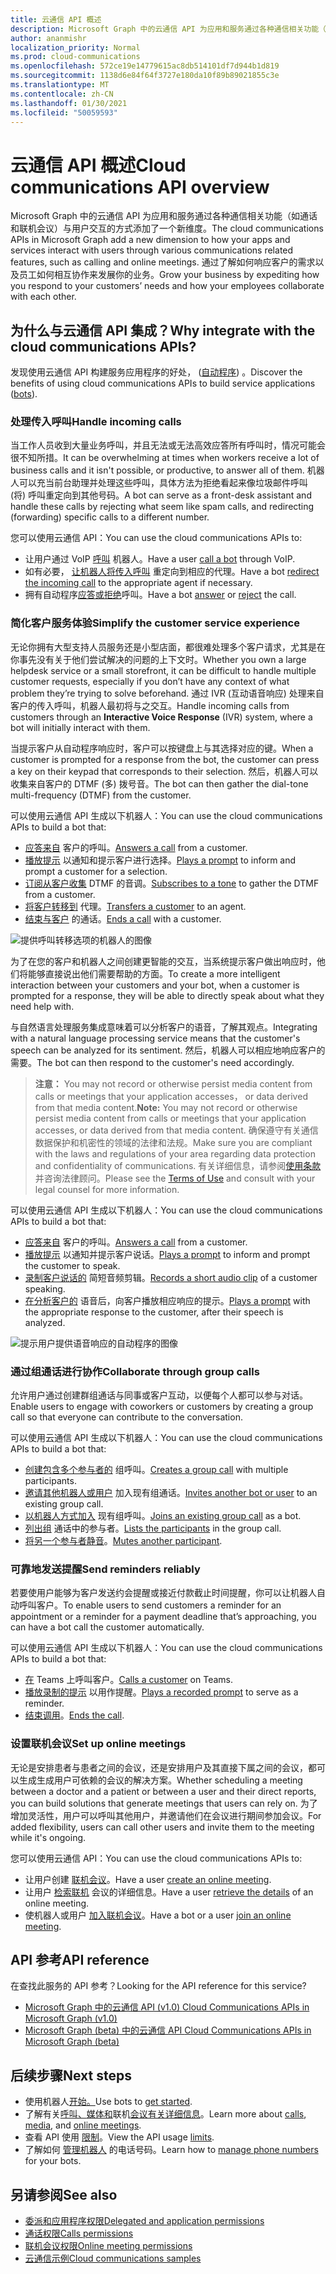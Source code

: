 ```yaml
---
title: 云通信 API 概述
description: Microsoft Graph 中的云通信 API 为应用和服务通过各种通信相关功能（如通话和联机会议）与用户交互的方式添加了一个新维度。
author: ananmishr
localization_priority: Normal
ms.prod: cloud-communications
ms.openlocfilehash: 572ce19e14779615ac8db514101df7d944b1d819
ms.sourcegitcommit: 1138d6e84f64f3727e180da10f89b89021855c3e
ms.translationtype: MT
ms.contentlocale: zh-CN
ms.lasthandoff: 01/30/2021
ms.locfileid: "50059593"
---
```

# <a name="cloud-communications-api-overview"></a><span data-ttu-id="25f1f-103">云通信 API 概述</span><span class="sxs-lookup"><span data-stu-id="25f1f-103">Cloud communications API overview</span></span>
<span data-ttu-id="25f1f-104">Microsoft Graph 中的云通信 API 为应用和服务通过各种通信相关功能（如通话和联机会议）与用户交互的方式添加了一个新维度。</span><span class="sxs-lookup"><span data-stu-id="25f1f-104">The cloud communications APIs in Microsoft Graph add a new dimension to how your apps and services interact with users through various communications related features, such as calling and online meetings.</span></span> <span data-ttu-id="25f1f-105">通过了解如何响应客户的需求以及员工如何相互协作来发展你的业务。</span><span class="sxs-lookup"><span data-stu-id="25f1f-105">Grow your business by expediting how you respond to your customers’ needs and how your employees collaborate with each other.</span></span>

## <a name="why-integrate-with-the-cloud-communications-apis"></a><span data-ttu-id="25f1f-106">为什么与云通信 API 集成？</span><span class="sxs-lookup"><span data-stu-id="25f1f-106">Why integrate with the cloud communications APIs?</span></span>

<span data-ttu-id="25f1f-107">发现使用云通信 API 构建服务应用程序的好处， ([自动程序](https://microsoftgraph.github.io/microsoft-graph-comms-samples/docs/articles/calls/register-calling-bot.html?q=create%20bot)) 。</span><span class="sxs-lookup"><span data-stu-id="25f1f-107">Discover the benefits of using cloud communications APIs to build service applications ([bots](https://microsoftgraph.github.io/microsoft-graph-comms-samples/docs/articles/calls/register-calling-bot.html?q=create%20bot)).</span></span>

### <a name="handle-incoming-calls"></a><span data-ttu-id="25f1f-108">处理传入呼叫</span><span class="sxs-lookup"><span data-stu-id="25f1f-108">Handle incoming calls</span></span>

<span data-ttu-id="25f1f-109">当工作人员收到大量业务呼叫，并且无法或无法高效应答所有呼叫时，情况可能会很不知所措。</span><span class="sxs-lookup"><span data-stu-id="25f1f-109">It can be overwhelming at times when workers receive a lot of business calls and it isn't possible, or productive, to answer all of them.</span></span> <span data-ttu-id="25f1f-110">机器人可以充当前台助理并处理这些呼叫，具体方法为拒绝看起来像垃圾邮件呼叫 (将) 呼叫重定向到其他号码。</span><span class="sxs-lookup"><span data-stu-id="25f1f-110">A bot can serve as a front-desk assistant and handle these calls by rejecting what seem like spam calls, and redirecting (forwarding) specific calls to a different number.</span></span>

<span data-ttu-id="25f1f-111">您可以使用云通信 API：</span><span class="sxs-lookup"><span data-stu-id="25f1f-111">You can use the cloud communications APIs to:</span></span>

- <span data-ttu-id="25f1f-112">让用户通过 VoIP [呼叫](/graph/api/application-post-calls?view=graph-rest-1.0) 机器人。</span><span class="sxs-lookup"><span data-stu-id="25f1f-112">Have a user [call a bot](/graph/api/application-post-calls?view=graph-rest-1.0) through VoIP.</span></span>
- <span data-ttu-id="25f1f-113">如有必要， [让机器人将传入呼叫](/graph/api/call-redirect?view=graph-rest-1.0) 重定向到相应的代理。</span><span class="sxs-lookup"><span data-stu-id="25f1f-113">Have a bot [redirect the incoming call](/graph/api/call-redirect?view=graph-rest-1.0) to the appropriate agent if necessary.</span></span>
- <span data-ttu-id="25f1f-114">拥有自动程序[应答](/graph/api/call-answer?view=graph-rest-1.0)[或拒绝](/graph/api/call-reject?view=graph-rest-1.0)呼叫。</span><span class="sxs-lookup"><span data-stu-id="25f1f-114">Have a bot [answer](/graph/api/call-answer?view=graph-rest-1.0) or [reject](/graph/api/call-reject?view=graph-rest-1.0) the call.</span></span>


### <a name="simplify-the-customer-service-experience"></a><span data-ttu-id="25f1f-115">简化客户服务体验</span><span class="sxs-lookup"><span data-stu-id="25f1f-115">Simplify the customer service experience</span></span>
<span data-ttu-id="25f1f-116">无论你拥有大型支持人员服务还是小型店面，都很难处理多个客户请求，尤其是在你事先没有关于他们尝试解决的问题的上下文时。</span><span class="sxs-lookup"><span data-stu-id="25f1f-116">Whether you own a large helpdesk service or a small storefront, it can be difficult to handle multiple customer requests, especially if you don’t have any context of what problem they’re trying to solve beforehand.</span></span> <span data-ttu-id="25f1f-117">通过 IVR (互动语音响应) 处理来自客户的传入呼叫，机器人最初将与之交互。</span><span class="sxs-lookup"><span data-stu-id="25f1f-117">Handle incoming calls from customers through an **Interactive Voice Response** (IVR) system, where a bot will initially interact with them.</span></span>

<span data-ttu-id="25f1f-118">当提示客户从自动程序响应时，客户可以按键盘上与其选择对应的键。</span><span class="sxs-lookup"><span data-stu-id="25f1f-118">When a customer is prompted for a response from the bot, the customer can press a key on their keypad that corresponds to their selection.</span></span> <span data-ttu-id="25f1f-119">然后，机器人可以收集来自客户的 DTMF (多) 拨号音。</span><span class="sxs-lookup"><span data-stu-id="25f1f-119">The bot can then gather the dial-tone multi-frequency (DTMF) from the customer.</span></span>

<span data-ttu-id="25f1f-120">可以使用云通信 API 生成以下机器人：</span><span class="sxs-lookup"><span data-stu-id="25f1f-120">You can use the cloud communications APIs to build a bot that:</span></span>

- <span data-ttu-id="25f1f-121">[应答来自](/graph/api/call-answer?view=graph-rest-1.0) 客户的呼叫。</span><span class="sxs-lookup"><span data-stu-id="25f1f-121">[Answers a call](/graph/api/call-answer?view=graph-rest-1.0) from a customer.</span></span>
- <span data-ttu-id="25f1f-122">[播放提示](/graph/api/call-playprompt?view=graph-rest-1.0) 以通知和提示客户进行选择。</span><span class="sxs-lookup"><span data-stu-id="25f1f-122">[Plays a prompt](/graph/api/call-playprompt?view=graph-rest-1.0) to inform and prompt a customer for a selection.</span></span>
- <span data-ttu-id="25f1f-123">[订阅从客户收集](/graph/api/call-subscribetotone?view=graph-rest-1.0) DTMF 的音调。</span><span class="sxs-lookup"><span data-stu-id="25f1f-123">[Subscribes to a tone](/graph/api/call-subscribetotone?view=graph-rest-1.0) to gather the DTMF from a customer.</span></span>
- <span data-ttu-id="25f1f-124">[将客户转移到](/graph/api/call-transfer?view=graph-rest-1.0) 代理。</span><span class="sxs-lookup"><span data-stu-id="25f1f-124">[Transfers a customer](/graph/api/call-transfer?view=graph-rest-1.0) to an agent.</span></span>
- <span data-ttu-id="25f1f-125">[结束与客户](/graph/api/call-delete?view=graph-rest-1.0) 的通话。</span><span class="sxs-lookup"><span data-stu-id="25f1f-125">[Ends a call](/graph/api/call-delete?view=graph-rest-1.0) with a customer.</span></span>

![提供呼叫转移选项的机器人的图像](images/communications-ivr-transfer.png)

<span data-ttu-id="25f1f-127">为了在您的客户和机器人之间创建更智能的交互，当系统提示客户做出响应时，他们将能够直接说出他们需要帮助的方面。</span><span class="sxs-lookup"><span data-stu-id="25f1f-127">To create a more intelligent interaction between your customers and your bot, when a customer is prompted for a response, they will be able to directly speak about what they need help with.</span></span>

<span data-ttu-id="25f1f-128">与自然语言处理服务集成意味着可以分析客户的语音，了解其观点。</span><span class="sxs-lookup"><span data-stu-id="25f1f-128">Integrating with a natural language processing service means that the customer's speech can be analyzed for its sentiment.</span></span> <span data-ttu-id="25f1f-129">然后，机器人可以相应地响应客户的需要。</span><span class="sxs-lookup"><span data-stu-id="25f1f-129">The bot can then respond to the customer's need accordingly.</span></span>

><span data-ttu-id="25f1f-130">**注意：** You may not record or otherwise persist media content from calls or meetings that your application accesses， or data derived from that media content.</span><span class="sxs-lookup"><span data-stu-id="25f1f-130">**Note:** You may not record or otherwise persist media content from calls or meetings that your application accesses, or data derived from that media content.</span></span> <span data-ttu-id="25f1f-131">确保遵守有关通信数据保护和机密性的领域的法律和法规。</span><span class="sxs-lookup"><span data-stu-id="25f1f-131">Make sure you are compliant with the laws and regulations of your area regarding data protection and confidentiality of communications.</span></span> <span data-ttu-id="25f1f-132">有关详细信息，请参阅[使用条款](/legal/microsoft-apis/terms-of-use)并咨询法律顾问。</span><span class="sxs-lookup"><span data-stu-id="25f1f-132">Please see the [Terms of Use](/legal/microsoft-apis/terms-of-use) and consult with your legal counsel for more information.</span></span>

<span data-ttu-id="25f1f-133">可以使用云通信 API 生成以下机器人：</span><span class="sxs-lookup"><span data-stu-id="25f1f-133">You can use the cloud communications APIs to build a bot that:</span></span>

- <span data-ttu-id="25f1f-134">[应答来自](/graph/api/call-answer?view=graph-rest-1.0) 客户的呼叫。</span><span class="sxs-lookup"><span data-stu-id="25f1f-134">[Answers a call](/graph/api/call-answer?view=graph-rest-1.0) from a customer.</span></span>
- <span data-ttu-id="25f1f-135">[播放提示](/graph/api/call-playprompt?view=graph-rest-1.0) 以通知并提示客户说话。</span><span class="sxs-lookup"><span data-stu-id="25f1f-135">[Plays a prompt](/graph/api/call-playprompt?view=graph-rest-1.0) to inform and prompt the customer to speak.</span></span>
- <span data-ttu-id="25f1f-136">[录制客户说话的](/graph/api/call-record?view=graph-rest-1.0) 简短音频剪辑。</span><span class="sxs-lookup"><span data-stu-id="25f1f-136">[Records a short audio clip](/graph/api/call-record?view=graph-rest-1.0) of a customer speaking.</span></span>
- <span data-ttu-id="25f1f-137">[在分析客户的](/graph/api/call-playprompt?view=graph-rest-1.0) 语音后，向客户播放相应响应的提示。</span><span class="sxs-lookup"><span data-stu-id="25f1f-137">[Plays a prompt](/graph/api/call-playprompt?view=graph-rest-1.0) with the appropriate response to the customer, after their speech is analyzed.</span></span>

![提示用户提供语音响应的自动程序的图像](images/communications-ivr.PNG)

### <a name="collaborate-through-group-calls"></a><span data-ttu-id="25f1f-139">通过组通话进行协作</span><span class="sxs-lookup"><span data-stu-id="25f1f-139">Collaborate through group calls</span></span>
<span data-ttu-id="25f1f-140">允许用户通过创建群组通话与同事或客户互动，以便每个人都可以参与对话。</span><span class="sxs-lookup"><span data-stu-id="25f1f-140">Enable users to engage with coworkers or customers by creating a group call so that everyone can contribute to the conversation.</span></span>

<span data-ttu-id="25f1f-141">可以使用云通信 API 生成以下机器人：</span><span class="sxs-lookup"><span data-stu-id="25f1f-141">You can use the cloud communications APIs to build a bot that:</span></span>

- <span data-ttu-id="25f1f-142">[创建包含多个参与者的](/graph/api/application-post-calls?view=graph-rest-1.0#example-3-create-a-group-call-with-service-hosted-media) 组呼叫。</span><span class="sxs-lookup"><span data-stu-id="25f1f-142">[Creates a group call](/graph/api/application-post-calls?view=graph-rest-1.0#example-3-create-a-group-call-with-service-hosted-media) with multiple participants.</span></span>
- <span data-ttu-id="25f1f-143">[邀请其他机器人或用户](/graph/api/participant-invite?view=graph-rest-1.0) 加入现有组通话。</span><span class="sxs-lookup"><span data-stu-id="25f1f-143">[Invites another bot or user](/graph/api/participant-invite?view=graph-rest-1.0) to an existing group call.</span></span>
- <span data-ttu-id="25f1f-144">[以机器人方式加入](/graph/api/application-post-calls?view=graph-rest-1.0#example-5-join-scheduled-meeting-with-service-hosted-media) 现有组呼叫。</span><span class="sxs-lookup"><span data-stu-id="25f1f-144">[Joins an existing group call](/graph/api/application-post-calls?view=graph-rest-1.0#example-5-join-scheduled-meeting-with-service-hosted-media) as a bot.</span></span>
- <span data-ttu-id="25f1f-145">[列出组](/graph/api/call-list-participants?view=graph-rest-1.0) 通话中的参与者。</span><span class="sxs-lookup"><span data-stu-id="25f1f-145">[Lists the participants](/graph/api/call-list-participants?view=graph-rest-1.0) in the group call.</span></span>
- <span data-ttu-id="25f1f-146">[将另一个参与者静音](/graph/api/participant-mute?view=graph-rest-1.0)。</span><span class="sxs-lookup"><span data-stu-id="25f1f-146">[Mutes another participant](/graph/api/participant-mute?view=graph-rest-1.0).</span></span>

### <a name="send-reminders-reliably"></a><span data-ttu-id="25f1f-147">可靠地发送提醒</span><span class="sxs-lookup"><span data-stu-id="25f1f-147">Send reminders reliably</span></span>
<span data-ttu-id="25f1f-148">若要使用户能够为客户发送约会提醒或接近付款截止时间提醒，你可以让机器人自动呼叫客户。</span><span class="sxs-lookup"><span data-stu-id="25f1f-148">To enable users to send customers a reminder for an appointment or a reminder for a payment deadline that’s approaching, you can have a bot call the customer automatically.</span></span> <!--If the customer misses the call, it will leave a voicemail with the automated message. (Add this back once bot to PSTN calling works)-->

<span data-ttu-id="25f1f-149">可以使用云通信 API 生成以下机器人：</span><span class="sxs-lookup"><span data-stu-id="25f1f-149">You can use the cloud communications APIs to build a bot that:</span></span>

- <span data-ttu-id="25f1f-150">[在](/graph/api/application-post-calls?view=graph-rest-1.0) Teams 上呼叫客户。</span><span class="sxs-lookup"><span data-stu-id="25f1f-150">[Calls a customer](/graph/api/application-post-calls?view=graph-rest-1.0) on Teams.</span></span>
- <span data-ttu-id="25f1f-151">[播放录制的提示](/graph/api/call-playprompt?view=graph-rest-1.0) 以用作提醒。</span><span class="sxs-lookup"><span data-stu-id="25f1f-151">[Plays a recorded prompt](/graph/api/call-playprompt?view=graph-rest-1.0) to serve as a reminder.</span></span>
- <span data-ttu-id="25f1f-152">[结束调用](/graph/api/call-delete?view=graph-rest-1.0)。</span><span class="sxs-lookup"><span data-stu-id="25f1f-152">[Ends the call](/graph/api/call-delete?view=graph-rest-1.0).</span></span>


### <a name="set-up-online-meetings"></a><span data-ttu-id="25f1f-153">设置联机会议</span><span class="sxs-lookup"><span data-stu-id="25f1f-153">Set up online meetings</span></span>
<span data-ttu-id="25f1f-154">无论是安排患者与患者之间的会议，还是安排用户及其直接下属之间的会议，都可以生成生成用户可依赖的会议的解决方案。</span><span class="sxs-lookup"><span data-stu-id="25f1f-154">Whether scheduling a meeting between a doctor and a patient or between a user and their direct reports, you can build solutions that generate meetings that users can rely on.</span></span> <span data-ttu-id="25f1f-155">为了增加灵活性，用户可以呼叫其他用户，并邀请他们在会议进行期间参加会议。</span><span class="sxs-lookup"><span data-stu-id="25f1f-155">For added flexibility, users can call other users and invite them to the meeting while it's ongoing.</span></span>

<span data-ttu-id="25f1f-156">您可以使用云通信 API：</span><span class="sxs-lookup"><span data-stu-id="25f1f-156">You can use the cloud communications APIs to:</span></span>

- <span data-ttu-id="25f1f-157">让用户创建 [联机会议](/graph/api/application-post-onlinemeetings?view=graph-rest-1.0)。</span><span class="sxs-lookup"><span data-stu-id="25f1f-157">Have a user [create an online meeting](/graph/api/application-post-onlinemeetings?view=graph-rest-1.0).</span></span>
- <span data-ttu-id="25f1f-158">让用户 [检索联机](/graph/api/onlinemeeting-get?view=graph-rest-1.0) 会议的详细信息。</span><span class="sxs-lookup"><span data-stu-id="25f1f-158">Have a user [retrieve the details](/graph/api/onlinemeeting-get?view=graph-rest-1.0) of an online meeting.</span></span>
- <span data-ttu-id="25f1f-159">使机器人或用户 [加入联机会议](/graph/api/application-post-calls?view=graph-rest-1.0#example-5-join-scheduled-meeting-with-service-hosted-media)。</span><span class="sxs-lookup"><span data-stu-id="25f1f-159">Have a bot or a user [join an online meeting](/graph/api/application-post-calls?view=graph-rest-1.0#example-5-join-scheduled-meeting-with-service-hosted-media).</span></span>

## <a name="api-reference"></a><span data-ttu-id="25f1f-160">API 参考</span><span class="sxs-lookup"><span data-stu-id="25f1f-160">API reference</span></span>
<span data-ttu-id="25f1f-161">在查找此服务的 API 参考？</span><span class="sxs-lookup"><span data-stu-id="25f1f-161">Looking for the API reference for this service?</span></span>

- [<span data-ttu-id="25f1f-162">Microsoft Graph 中的云通信 API (v1.0) </span><span class="sxs-lookup"><span data-stu-id="25f1f-162">Cloud Communications APIs in Microsoft Graph (v1.0)</span></span>](/graph/api/resources/communications-api-overview?view=graph-rest-1.0)
- [<span data-ttu-id="25f1f-163">Microsoft Graph (beta) 中的云通信 API </span><span class="sxs-lookup"><span data-stu-id="25f1f-163">Cloud Communications APIs in Microsoft Graph (beta)</span></span>](/graph/api/resources/communications-api-overview?view=graph-rest-beta)

## <a name="next-steps"></a><span data-ttu-id="25f1f-164">后续步骤</span><span class="sxs-lookup"><span data-stu-id="25f1f-164">Next steps</span></span>

- <span data-ttu-id="25f1f-165">使用机器人[开始。](cloud-communications-get-started.md)</span><span class="sxs-lookup"><span data-stu-id="25f1f-165">Use bots to [get started](cloud-communications-get-started.md).</span></span>
- <span data-ttu-id="25f1f-166">了解有关[呼叫、](cloud-communications-calls.md)[媒体和](cloud-communications-media.md)联机[会议有关详细信息](cloud-communications-online-meetings.md)。</span><span class="sxs-lookup"><span data-stu-id="25f1f-166">Learn more about [calls](cloud-communications-calls.md), [media](cloud-communications-media.md), and [online meetings](cloud-communications-online-meetings.md).</span></span>
- <span data-ttu-id="25f1f-167">查看 API 使用 [限制](throttling.md#cloud-communication-service-limits)。</span><span class="sxs-lookup"><span data-stu-id="25f1f-167">View the API usage [limits](throttling.md#cloud-communication-service-limits).</span></span>
- <span data-ttu-id="25f1f-168">了解如何 [管理机器人](cloud-communications-phone-number.md) 的电话号码。</span><span class="sxs-lookup"><span data-stu-id="25f1f-168">Learn how to [manage phone numbers](cloud-communications-phone-number.md) for your bots.</span></span>

## <a name="see-also"></a><span data-ttu-id="25f1f-169">另请参阅</span><span class="sxs-lookup"><span data-stu-id="25f1f-169">See also</span></span>

- [<span data-ttu-id="25f1f-170">委派和应用程序权限</span><span class="sxs-lookup"><span data-stu-id="25f1f-170">Delegated and application permissions</span></span>](/azure/active-directory/develop/v1-permissions-and-consent)
- [<span data-ttu-id="25f1f-171">通话权限</span><span class="sxs-lookup"><span data-stu-id="25f1f-171">Calls permissions</span></span>](./permissions-reference.md#calls-permissions)
- [<span data-ttu-id="25f1f-172">联机会议权限</span><span class="sxs-lookup"><span data-stu-id="25f1f-172">Online meeting permissions</span></span>](./permissions-reference.md#online-meetings-permissions)
- [<span data-ttu-id="25f1f-173">云通信示例</span><span class="sxs-lookup"><span data-stu-id="25f1f-173">Cloud communications samples</span></span>](https://github.com/microsoftgraph/microsoft-graph-comms-samples)
